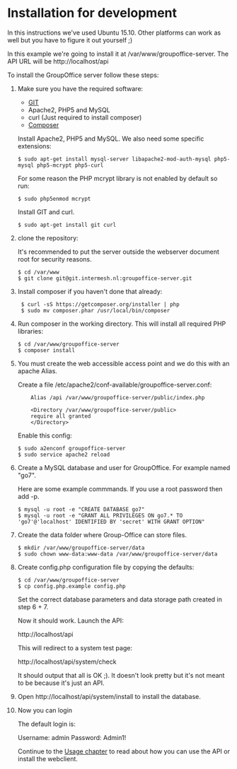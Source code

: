 Installation for development
============================

In this instructions we've used Ubuntu 15.10. Other platforms can work as well 
but you have to figure it out yourself ;)

In this example we're going to install it at /var/www/groupoffice-server. 
The API URL will be http://localhost/api

To install the GroupOffice server follow these steps:

1. Make sure you have the required software:

	* [GIT](https://git-scm.com/)
	* Apache2, PHP5 and MySQL
	* curl (Just required to install composer)
	* [Composer](https://getcomposer.org)

	Install Apache2, PHP5 and MySQL. We also need some specific extensions:
	````````````````````````````````````````````````````````````````````````````
	$ sudo apt-get install mysql-server libapache2-mod-auth-mysql php5-mysql php5-mcrypt php5-curl
	````````````````````````````````````````````````````````````````````````````

	For some reason the PHP mcrypt library is not enabled by default so run:

	````````````````````````````````````````````````````````````````````````````
	$ sudo php5enmod mcrypt	
	````````````````````````````````````````````````````````````````````````````

	Install GIT and curl.
	````````````````````````````````````````````````````````````````````````````
	$ sudo apt-get install git curl
	````````````````````````````````````````````````````````````````````````````

2. clone the repository:

	It's recommended to put the server outside the webserver document root for
	security reasons.		

	````````````````````````````````````````````````````````````````````````````
	$ cd /var/www
	$ git clone git@git.intermesh.nl:groupoffice-server.git
	````````````````````````````````````````````````````````````````````````````

3. Install composer if you haven't done that already:

	````````````````````````````````````````````````````````````````````````````
	 $ curl -sS https://getcomposer.org/installer | php
	 $ sudo mv composer.phar /usr/local/bin/composer
	````````````````````````````````````````````````````````````````````````````
4. Run composer in the working directory. This will install all required PHP 
	libraries:

	````````````````````````````````````````````````````````````````````````````
	$ cd /var/www/groupoffice-server
	$ composer install
	````````````````````````````````````````````````````````````````````````````
5. You must create the web accessible access point and we do this with an apache
	Alias.

	Create a file /etc/apache2/conf-available/groupoffice-server.conf:

	````````````````````````````````````````````````````````````````````````````
		Alias /api /var/www/groupoffice-server/public/index.php

		<Directory /var/www/groupoffice-server/public>
		require all granted
		</Directory>	
	````````````````````````````````````````````````````````````````````````````

	Enable this config:
	````````````````````````````````````````````````````````````````````````````
	$ sudo a2enconf groupoffice-server
	$ sudo service apache2 reload
	````````````````````````````````````````````````````````````````````````````

6. Create a MySQL database and user for GroupOffice. For example named "go7".

	Here are some example commmands. If you use a root password then add -p.
	````````````````````````````````````````````````````````````````````````````
	$ mysql -u root -e "CREATE DATABASE go7"
	$ mysql -u root -e "GRANT ALL PRIVILEGES ON go7.* TO 'go7'@'localhost' IDENTIFIED BY 'secret' WITH GRANT OPTION"
	````````````````````````````````````````````````````````````````````````````

7. Create the data folder where Group-Office can store files.

	````````````````````````````````````````````````````````````````````````````
	$ mkdir /var/www/groupoffice-server/data
	$ sudo chown www-data:www-data /var/www/groupoffice-server/data
	````````````````````````````````````````````````````````````````````````````
8. Create config.php configuration file by copying the defaults:

	````````````````````````````````````````````````````````````````````````````
	$ cd /var/www/groupoffice-server
	$ cp config.php.example config.php
	````````````````````````````````````````````````````````````````````````````

	Set the correct database parameters and data storage path created in step 6 + 7.

	Now it should work. Launch the API:

	http://localhost/api

	This will redirect to a system test page:

	http://localhost/api/system/check

	It should output that all is OK ;). It doesn't look pretty but it's not meant to
	be because it's just an API.

9. Open http://localhost/api/system/install to install the database.

10. Now you can login

	The default login is:

	Username: admin
	Password: Admin1!

	Continue to the [Usage chapter](http://intermesh.io/index.php/REST_API/Usage) to read about how you can use the API or install
	the webclient.
